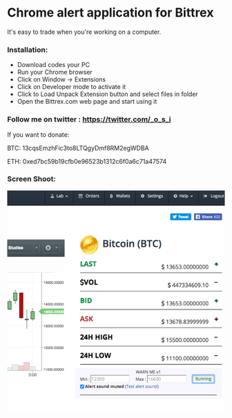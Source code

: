 # Chrome alert application for Bittrex

It's easy to trade when you're working on a computer.

### Installation:

* Download codes your PC
* Run your Chrome browser
* Click on Window -> Extensions
* Click on Developer mode to activate it
* Click to Load Unpack Extension button and select files in folder
* Open the Bittrex.com web page and start using it

### Follow me on twitter : https://twitter.com/_o_s_i


If you want to donate:

BTC:
13cqsEmzhFic3to8LTQgyDmf8RM2egWDBA

ETH:
0xed7bc59b19cfb0e96523b1312c6f0a6c71a47574


### Screen Shoot:

![Screenshot](ScreenShot.png)

